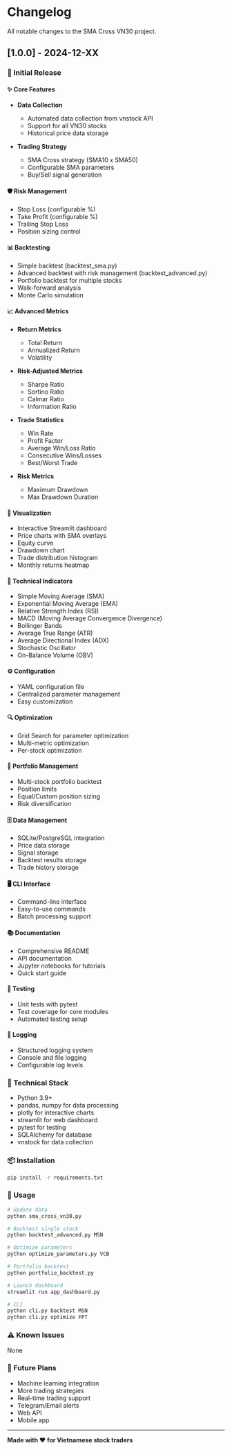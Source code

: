# Changelog

All notable changes to the SMA Cross VN30 project.

## [1.0.0] - 2024-12-XX

### 🎉 Initial Release

#### ✨ Core Features

- **Data Collection**
  - Automated data collection from vnstock API
  - Support for all VN30 stocks
  - Historical price data storage

- **Trading Strategy**
  - SMA Cross strategy (SMA10 x SMA50)
  - Configurable SMA parameters
  - Buy/Sell signal generation

#### 🛡️ Risk Management

- Stop Loss (configurable %)
- Take Profit (configurable %)
- Trailing Stop Loss
- Position sizing control

#### 📊 Backtesting

- Simple backtest (backtest_sma.py)
- Advanced backtest with risk management (backtest_advanced.py)
- Portfolio backtest for multiple stocks
- Walk-forward analysis
- Monte Carlo simulation

#### 📈 Advanced Metrics

- **Return Metrics**
  - Total Return
  - Annualized Return
  - Volatility

- **Risk-Adjusted Metrics**
  - Sharpe Ratio
  - Sortino Ratio
  - Calmar Ratio
  - Information Ratio

- **Trade Statistics**
  - Win Rate
  - Profit Factor
  - Average Win/Loss Ratio
  - Consecutive Wins/Losses
  - Best/Worst Trade

- **Risk Metrics**
  - Maximum Drawdown
  - Max Drawdown Duration

#### 🎨 Visualization

- Interactive Streamlit dashboard
- Price charts with SMA overlays
- Equity curve
- Drawdown chart
- Trade distribution histogram
- Monthly returns heatmap

#### 🔧 Technical Indicators

- Simple Moving Average (SMA)
- Exponential Moving Average (EMA)
- Relative Strength Index (RSI)
- MACD (Moving Average Convergence Divergence)
- Bollinger Bands
- Average True Range (ATR)
- Average Directional Index (ADX)
- Stochastic Oscillator
- On-Balance Volume (OBV)

#### ⚙️ Configuration

- YAML configuration file
- Centralized parameter management
- Easy customization

#### 🔍 Optimization

- Grid Search for parameter optimization
- Multi-metric optimization
- Per-stock optimization

#### 💼 Portfolio Management

- Multi-stock portfolio backtest
- Position limits
- Equal/Custom position sizing
- Risk diversification

#### 🗄️ Data Management

- SQLite/PostgreSQL integration
- Price data storage
- Signal storage
- Backtest results storage
- Trade history storage

#### 🖥️ CLI Interface

- Command-line interface
- Easy-to-use commands
- Batch processing support

#### 📚 Documentation

- Comprehensive README
- API documentation
- Jupyter notebooks for tutorials
- Quick start guide

#### 🧪 Testing

- Unit tests with pytest
- Test coverage for core modules
- Automated testing setup

#### 📝 Logging

- Structured logging system
- Console and file logging
- Configurable log levels

### 🔧 Technical Stack

- Python 3.9+
- pandas, numpy for data processing
- plotly for interactive charts
- streamlit for web dashboard
- pytest for testing
- SQLAlchemy for database
- vnstock for data collection

### 📦 Installation

```bash
pip install -r requirements.txt
```

### 🚀 Usage

```bash
# Update data
python sma_cross_vn30.py

# Backtest single stock
python backtest_advanced.py MSN

# Optimize parameters
python optimize_parameters.py VCB

# Portfolio backtest
python portfolio_backtest.py

# Launch dashboard
streamlit run app_dashboard.py

# CLI
python cli.py backtest MSN
python cli.py optimize FPT
```

### ⚠️ Known Issues

None

### 🔮 Future Plans

- Machine learning integration
- More trading strategies
- Real-time trading support
- Telegram/Email alerts
- Web API
- Mobile app

---

**Made with ❤️ for Vietnamese stock traders**

